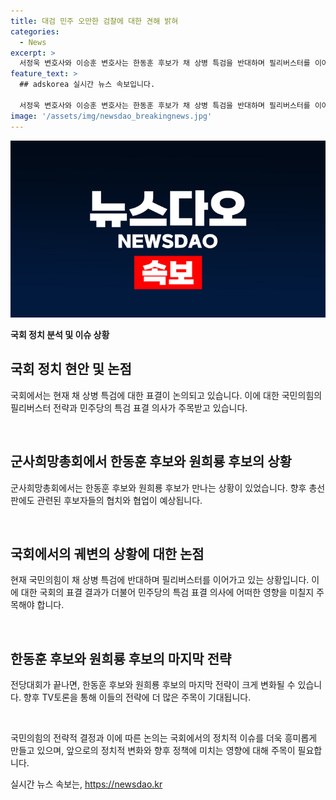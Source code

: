 ```yaml
---
title: 대검 민주 오만한 검찰에 대한 견해 밝혀
categories:
  - News
excerpt: >
  서정욱 변호사와 이승훈 변호사는 한동훈 후보가 채 상병 특검을 반대하며 필리버스터를 이어가고 있다고 보고 있습니다. 국민의힘이 채 상병 특검 표결에 반대하며 필리버스터를 이어가고 있는데, 이에 대해 비판하고 있습니다. 또한, 단일대오를 형성하게 되면, 이에 대한 각긴 자아가 될 수 있으며, 전체적인 전략이 달라질 수 있음을 언급하였습니다. 국민의힘이 채 상병 특검을 거부하는 이유와 관련하여 명확한 모습을 보여줄 필요가 있다고 주장하였습니다. 추가적으로, 한동훈 후보가 제안한 안을 받을 가능성과 전당대회 이후 전략의 변화에 대한 이야기도 있었습니다.
feature_text: >
  ## adskorea 실시간 뉴스 속보입니다.

  서정욱 변호사와 이승훈 변호사는 한동훈 후보가 채 상병 특검을 반대하며 필리버스터를 이어가고 있다고 보고 있습니다. 국민의힘이 채 상병 특검 표결에 반대하며 필리버스터를 이어가고 있는데, 이에 대해 비판하고 있습니다. 또한, 단일대오를 형성하게 되면, 이에 대한 각긴 자아가 될 수 있으며, 전체적인 전략이 달라질 수 있음을 언급하였습니다. 국민의힘이 채 상병 특검을 거부하는 이유와 관련하여 명확한 모습을 보여줄 필요가 있다고 주장하였습니다. 추가적으로, 한동훈 후보가 제안한 안을 받을 가능성과 전당대회 이후 전략의 변화에 대한 이야기도 있었습니다.
image: '/assets/img/newsdao_breakingnews.jpg'
---
```


<p><img src="/assets/img/newsdao_breakingnews.jpg" alt="adskorea 속보" /></p>

<p><strong>국회 정치 분석 및 이슈 상황</strong></p>

<h2 data-ke-size="size26">국회 정치 현안 및 논점</h2>

<p>국회에서는 현재 채 상병 특검에 대한 표결이 논의되고 있습니다. 이에 대한 국민의힘의 필리버스터 전략과 민주당의 특검 표결 의사가 주목받고 있습니다.</p>

<p data-ke-size="size16">&nbsp;</p>

<h2 data-ke-size="size24">군사희망총회에서 한동훈 후보와 원희룡 후보의 상황</h2>

<p>군사희망총회에서는 한동훈 후보와 원희룡 후보가 만나는 상황이 있었습니다. 향후 총선판에도 관련된 후보자들의 협치와 협업이 예상됩니다.</p>

<p data-ke-size="size16">&nbsp;</p>

<h2 data-ke-size="size24">국회에서의 궤변의 상황에 대한 논점</h2>

<p>현재 국민의힘이 채 상병 특검에 반대하며 필리버스터를 이어가고 있는 상황입니다. 이에 대한 국회의 표결 결과가 더불어 민주당의 특검 표결 의사에 어떠한 영향을 미칠지 주목해야 합니다.</p>

<p data-ke-size="size16">&nbsp;</p>

<h2 data-ke-size="size24">한동훈 후보와 원희룡 후보의 마지막 전략</h2>

<p>전당대회가 끝나면, 한동훈 후보와 원희룡 후보의 마지막 전략이 크게 변화될 수 있습니다. 향후 TV토론을 통해 이들의 전략에 더 많은 주목이 기대됩니다.</p>

<p data-ke-size="size16">&nbsp;</p>

<p>국민의힘의 전략적 결정과 이에 따른 논의는 국회에서의 정치적 이슈를 더욱 흥미롭게 만들고 있으며, 앞으로의 정치적 변화와 향후 정책에 미치는 영향에 대해 주목이 필요합니다.</p>
실시간 뉴스 속보는, <a href="https://newsdao.kr" rel="dofollow">https://newsdao.kr</a>


